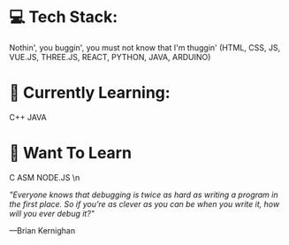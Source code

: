 # 💻 Tech Stack:
Nothin', you buggin', you must not know that I'm thuggin' (HTML, CSS, JS, VUE.JS, THREE.JS, REACT, PYTHON, JAVA, ARDUINO)

# 📝 Currently Learning:
C++ JAVA

# 🤔 Want To Learn
C ASM NODE.JS
\n

*"Everyone knows that debugging is twice as hard as writing a program in the first place. So if you’re as clever as you can be when you write it, how will you ever debug it?"*

—Brian Kernighan
